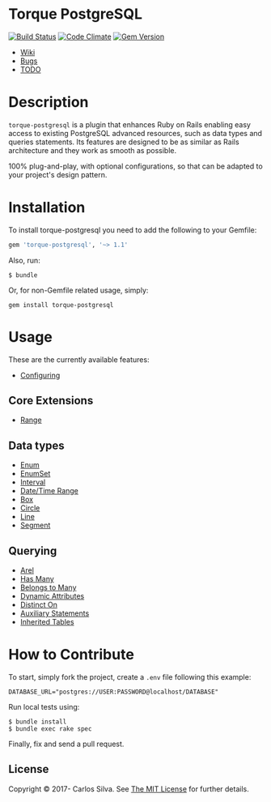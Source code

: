 # Torque PostgreSQL

[![Build Status](https://travis-ci.org/crashtech/torque-postgresql.svg?branch=master)](https://travis-ci.org/crashtech/torque-postgresql)
[![Code Climate](https://codeclimate.com/github/crashtech/torque-postgresql/badges/gpa.svg)](https://codeclimate.com/github/crashtech/torque-postgresql)
[![Gem Version](https://badge.fury.io/rb/torque-postgresql.svg)](https://badge.fury.io/rb/torque-postgresql)
<!--([![Test Coverage](https://codeclimate.com/github/crashtech/torque-postgresql/badges/coverage.svg)](https://codeclimate.com/github/crashtech/torque-postgresql/coverage))-->
<!--([![Dependency Status](https://gemnasium.com/badges/github.com/crashtech/torque-postgresql.svg)](https://gemnasium.com/github.com/crashtech/torque-postgresql))-->

* [Wiki](https://github.com/crashtech/torque-postgresql/wiki)
* [Bugs](https://github.com/crashtech/torque-postgresql/issues)
* [TODO](https://github.com/crashtech/torque-postgresql/wiki/TODO)

# Description
`torque-postgresql` is a plugin that enhances Ruby on Rails enabling easy access to existing PostgreSQL advanced resources, such as data types and queries statements. Its features are designed to be as similar as Rails architecture and they work as smooth as possible.

100% plug-and-play, with optional configurations, so that can be adapted to your project's design pattern.

# Installation

To install torque-postgresql you need to add the following to your Gemfile:
```ruby
gem 'torque-postgresql', '~> 1.1'
```

Also, run:

```
$ bundle
```

Or, for non-Gemfile related usage, simply:

```
gem install torque-postgresql
```

# Usage
These are the currently available features:

* [Configuring](https://github.com/crashtech/torque-postgresql/wiki/Configuring)

## Core Extensions

* [Range](https://github.com/crashtech/torque-postgresql/wiki/Range)

## Data types

* [Enum](https://github.com/crashtech/torque-postgresql/wiki/Enum)
* [EnumSet](https://github.com/crashtech/torque-postgresql/wiki/EnumSet)
* [Interval](https://github.com/crashtech/torque-postgresql/wiki/Interval)
* [Date/Time Range](https://github.com/crashtech/torque-postgresql/wiki/Date-Time-Range)
* [Box](https://github.com/crashtech/torque-postgresql/wiki/Box)
* [Circle](https://github.com/crashtech/torque-postgresql/wiki/Circle)
* [Line](https://github.com/crashtech/torque-postgresql/wiki/Line)
* [Segment](https://github.com/crashtech/torque-postgresql/wiki/Segment)

## Querying

* [Arel](https://github.com/crashtech/torque-postgresql/wiki/Arel)
* [Has Many](https://github.com/crashtech/torque-postgresql/wiki/Has-Many)
* [Belongs to Many](https://github.com/crashtech/torque-postgresql/wiki/Belongs-to-Many)
* [Dynamic Attributes](https://github.com/crashtech/torque-postgresql/wiki/Dynamic-Attributes)
* [Distinct On](https://github.com/crashtech/torque-postgresql/wiki/Distinct-On)
* [Auxiliary Statements](https://github.com/crashtech/torque-postgresql/wiki/Auxiliary-Statements)
* [Inherited Tables](https://github.com/crashtech/torque-postgresql/wiki/Inherited-Tables)

# How to Contribute

To start, simply fork the project, create a `.env` file following this example:

```
DATABASE_URL="postgres://USER:PASSWORD@localhost/DATABASE"
```

Run local tests using:
```
$ bundle install
$ bundle exec rake spec
```
Finally, fix and send a pull request.

## License

Copyright © 2017- Carlos Silva. See [The MIT License](MIT-LICENSE) for further details.
